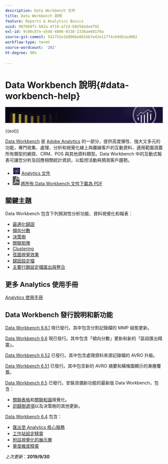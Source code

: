 ```yaml
---
description: Data Workbench 文件
title: Data Workbench 說明
feature: Reports & Analytics Basics
uuid: 987b69f1-b82a-4719-a71d-b0250a4a4f92
exl-id: 9c00c87e-e5dd-4806-9338-2336ae68176a
source-git-commit: 541751e1b8966a0816b7a42e117f4c69db1ed002
workflow-type: tm+mt
source-wordcount: '262'
ht-degree: 96%

---
```


# Data Workbench 說明{#data-workbench-help}

![橫幅](/help/home/assets/doc_banner_workbench.png)

{{eol}}

[Data Workbench](https://www.adobe.com/solutions/digital-analytics/data-workbench.html) 是 [Adobe Analytics](https://www.adobe.com/solutions/digital-analytics.html) 的一部分，提供高度彈性、強大又多元的功能，專門收集、處理、分析和視覺化線上與離線客戶的互動資料，適用範圍涵蓋所有類型的網頁、CRM、POS 與其他資料類型。Data Workbench 中的互動式報表可讓您分析及回應相關統計資訊，以監控活動與預測客戶趨勢。

* ![Analytics 圖示](assets/analytics-icon-24.png) [Analytics 文件](https://experienceleague.adobe.com/docs/analytics.html)
* ![PDF 圖示](assets/pdf_icon.png) [將所有 Data Workbench 文件下載為 PDF](/help/home/assets/data-workbench.pdf)

## 關鍵主題

Data Workbench 包含下列預測性分析功能、資料視覺化和報表：

* [最適化歸因](/help/home/c-get-started/c-attribution-profiles/c-attrib-algorithmic/c-attrib-algorithmic.md)
* [傾向分數](/help/home/c-get-started/c-analysis-vis/c-visitor-propensity/c-visitor-propensity.md)
* [決策樹](/help/home/c-get-started/c-analysis-vis/c-decision-trees/c-decision-trees.md)
* [關聯矩陣](/help/home/c-get-started/c-analysis-vis/c-correlation-analysis/c-correlation-analysis.md)
* [Clustering](/help/home/c-get-started/c-analysis-vis/c-visitor-cluster/c-visitor-cluster.md)
* [弦圖視覺效果](/help/home/c-get-started/c-analysis-vis/c-chord-visualization.md)
* [歸因設定檔](/help/home/c-get-started/c-attribution-profiles/c-rules-attrib/c-rules-attrib.md)
* [主要行銷設定檔匯出與整合](/help/home/c-get-started/c-exp-data-seg-exp/c-mmp-integration.md)

## 更多 Analytics 使用手冊

[Analytics 使用手冊](https://experienceleague.adobe.com/docs/analytics.html)

## Data Workbench 發行說明和新功能

[Data Workbench 6.6.1](/help/home/c-release-notes-insight/c-6-6-1.md) 現已發行。其中包含分割記錄檔的 MMP 組態更新。

[Data Workbench 6.6](/help/home/c-release-notes-insight/c-6-6.md) 現已發行。其中包含「傾向分數」更新和新的「區段匯出精靈」。

[Data Workbench 6.52](/help/home/c-release-notes-insight/c-6-52.md) 已發行。其中包含處理資料來源記錄檔的 AVRO 升級。

[Data Workbench 6.51](/help/home/c-release-notes-insight/c-6-51.md) 已發行。其中包含新的 AVRO 摘要和橫條圖顯示的漸層覆蓋。

[Data Workbench 6.5](/help/home/c-release-notes-insight/c-6-5.md) 已發行。安裝具備新功能的最新版 Data Workbench，包含：

* [關聯表格](/help/home/c-get-started/c-analysis-vis/associations-visualization.md)和[關聯和諧](/help/home/c-get-started/c-analysis-vis/associations-chord.md)視覺化。
* [迴歸樹選項](/help/home/c-get-started/c-analysis-vis/c-decision-trees/c-decision-trees-regression.md)以及決策樹的其他更新。

[Data Workbench 6.4](/help/home/c-release-notes-insight/c-6-4/c-6-4.md) 包含：

* [匯出至 Analytics 核心服務](/help/home/c-release-notes-insight/c-6-4/dwb-crs-integration.md)
* [工作站設定精靈](/help/home/c-install-insight/install-setup/dwb-client-installer.md)
* [附註視覺化的展示層](/help/home/c-get-started/c-vis/c-present-layer.md)
* [量度維度精靈](/help/home/c-get-started/c-vis/dwb-create-metricdim/dwb-create-metricdim.md)

*上次更新*：**2019/9/30**
